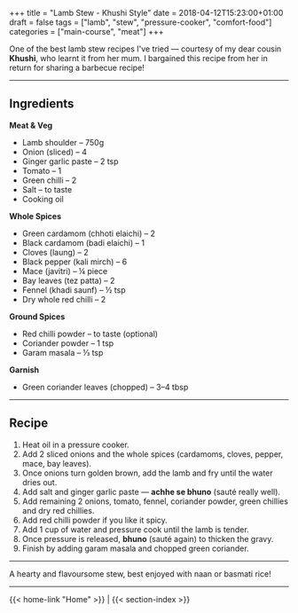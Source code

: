 +++
title = "Lamb Stew - Khushi Style"
date = 2018-04-12T15:23:00+01:00
draft = false
tags = ["lamb", "stew", "pressure-cooker", "comfort-food"]
categories = ["main-course", "meat"]
+++

One of the best lamb stew recipes I've tried — courtesy of my dear cousin **Khushi**, who learnt it from her mum. I bargained this recipe from her in return for sharing a barbecue recipe!

---

## Ingredients

**Meat & Veg**
- Lamb shoulder – 750g  
- Onion (sliced) – 4  
- Ginger garlic paste – 2 tsp  
- Tomato – 1  
- Green chilli – 2  
- Salt – to taste  
- Cooking oil  

**Whole Spices**
- Green cardamom (chhoti elaichi) – 2  
- Black cardamom (badi elaichi) – 1  
- Cloves (laung) – 2  
- Black pepper (kali mirch) – 6  
- Mace (javitri) – ¼ piece  
- Bay leaves (tez patta) – 2  
- Fennel (khadi saunf) – ½ tsp  
- Dry whole red chilli – 2  

**Ground Spices**
- Red chilli powder – to taste (optional)  
- Coriander powder – 1 tsp  
- Garam masala – ⅓ tsp  

**Garnish**
- Green coriander leaves (chopped) – 3–4 tbsp

---

## Recipe

1. Heat oil in a pressure cooker.  
2. Add 2 sliced onions and the whole spices (cardamoms, cloves, pepper, mace, bay leaves).  
3. Once onions turn golden brown, add the lamb and fry until the water dries out.  
4. Add salt and ginger garlic paste — **achhe se bhuno** (sauté really well).  
5. Add remaining 2 onions, tomato, fennel, coriander powder, green chillies and dry red chillies.  
6. Add red chilli powder if you like it spicy.  
7. Add 1 cup of water and pressure cook until the lamb is tender.  
8. Once pressure is released, **bhuno** (sauté again) to thicken the gravy.  
9. Finish by adding garam masala and chopped green coriander.  

---

A hearty and flavoursome stew, best enjoyed with naan or basmati rice!

---
{{< home-link "Home" >}} | {{< section-index >}}